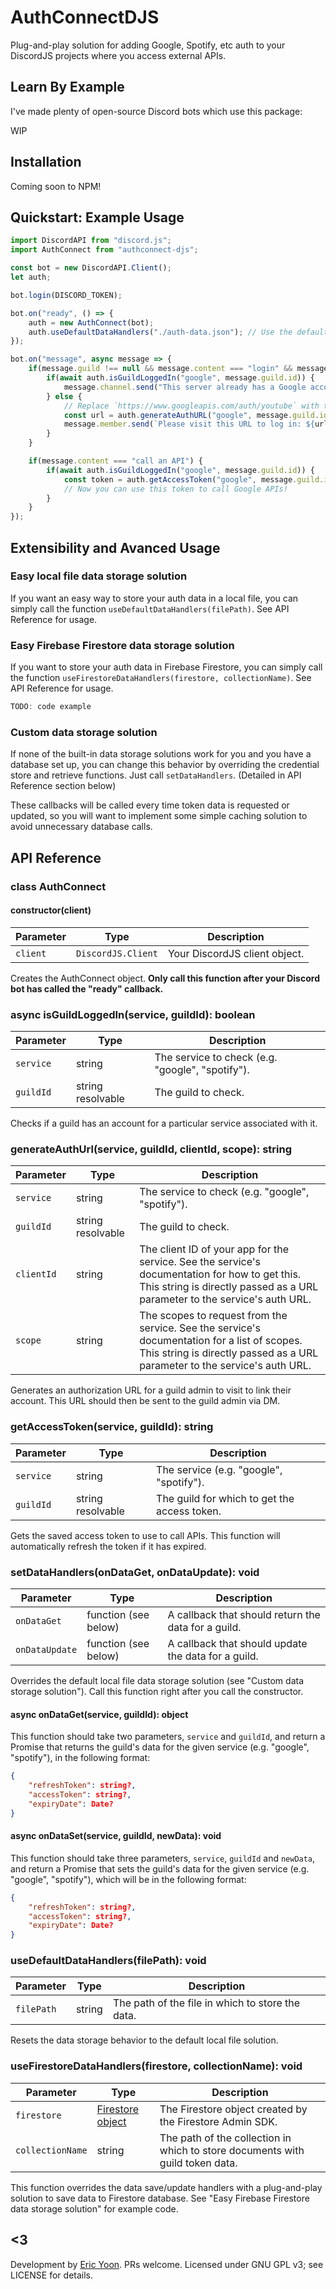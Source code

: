 # AuthConnectDJS
Plug-and-play solution for adding Google, Spotify, etc auth to your DiscordJS projects where you access external APIs.

## Learn By Example
I've made plenty of open-source Discord bots which use this package:

WIP

## Installation
Coming soon to NPM!

## Quickstart: Example Usage
```js
import DiscordAPI from "discord.js";
import AuthConnect from "authconnect-djs";

const bot = new DiscordAPI.Client();
let auth;

bot.login(DISCORD_TOKEN);

bot.on("ready", () => {
    auth = new AuthConnect(bot);
    auth.useDefaultDataHandlers("./auth-data.json"); // Use the default local file data storage solution
});

bot.on("message", async message => {
    if(message.guild !== null && message.content === "login" && message.member.permissions.has("ADMINISTRATOR")) {
        if(await auth.isGuildLoggedIn("google", message.guild.id)) {
            message.channel.send("This server already has a Google account associated with it.");
        } else {
            // Replace `https://www.googleapis.com/auth/youtube` with the scopes you want to request: https://developers.google.com/identity/protocols/oauth2/scopes
            const url = auth.generateAuthURL("google", message.guild.id, "YOUR_GOOGLE_CLIENT_ID", "https://www.googleapis.com/auth/youtube");
            message.member.send(`Please visit this URL to log in: ${url}`); // DM the link to the admin
        }
    }

    if(message.content === "call an API") {
        if(await auth.isGuildLoggedIn("google", message.guild.id)) {
            const token = auth.getAccessToken("google", message.guild.id);
            // Now you can use this token to call Google APIs!
        }
    }
});

```

## Extensibility and Avanced Usage

### Easy local file data storage solution
If you want an easy way to store your auth data in a local file, you can simply call the function `useDefaultDataHandlers(filePath)`. See API Reference for usage.

### Easy Firebase Firestore data storage solution
If you want to store your auth data in Firebase Firestore, you can simply call the function `useFirestoreDataHandlers(firestore, collectionName)`. See API Reference for usage.

```js
TODO: code example
```

### Custom data storage solution
If none of the built-in data storage solutions work for you and you have a database set up, you can change this behavior by overriding the credential store and retrieve functions. Just call `setDataHandlers`. (Detailed in API Reference section below)

These callbacks will be called every time token data is requested or updated, so you will want to implement some simple caching solution to avoid unnecessary database calls.

## API Reference

### class AuthConnect

#### constructor(client)
Parameter | Type | Description
--- | --- | ---
`client` | `DiscordJS.Client` | Your DiscordJS client object.

Creates the AuthConnect object. **Only call this function after your Discord bot has called the "ready" callback.**

### async isGuildLoggedIn(service, guildId): boolean
Parameter | Type | Description
--- | --- | ---
`service` | string | The service to check (e.g. "google", "spotify").
`guildId` | string resolvable | The guild to check.

Checks if a guild has an account for a particular service associated with it.

### generateAuthUrl(service, guildId, clientId, scope): string
Parameter | Type | Description
--- | --- | ---
`service` | string | The service to check (e.g. "google", "spotify").
`guildId` | string resolvable | The guild to check.
`clientId` | string | The client ID of your app for the service. See the service's documentation for how to get this. This string is directly passed as a URL parameter to the service's auth URL.
`scope` | string | The scopes to request from the service. See the service's documentation for a list of scopes. This string is directly passed as a URL parameter to the service's auth URL.

Generates an authorization URL for a guild admin to visit to link their account. This URL should then be sent to the guild admin via DM.

### getAccessToken(service, guildId): string
Parameter | Type | Description
--- | --- | ---
`service` | string | The service (e.g. "google", "spotify").
`guildId` | string resolvable | The guild for which to get the access token.

Gets the saved access token to use to call APIs. This function will automatically refresh the token if it has expired.

### setDataHandlers(onDataGet, onDataUpdate): void
Parameter | Type | Description
--- | --- | ---
`onDataGet` | function (see below) | A callback that should return the data for a guild.
`onDataUpdate` | function (see below) | A callback that should update the data for a guild.

Overrides the default local file data storage solution (see "Custom data storage solution"). Call this function right after you call the constructor.

#### async onDataGet(service, guildId): object
This function should take two parameters, `service` and `guildId`, and return a Promise that returns the guild's data for the given service (e.g. "google", "spotify"), in the following format:
```json
{
    "refreshToken": string?,
    "accessToken": string?,
    "expiryDate": Date?
}
```

#### async onDataSet(service, guildId, newData): void
This function should take three parameters, `service`, `guildId` and `newData`, and return a Promise that sets the guild's data for the given service (e.g. "google", "spotify"), which will be in the following format:
```json
{
    "refreshToken": string?,
    "accessToken": string?,
    "expiryDate": Date?
}
```

### useDefaultDataHandlers(filePath): void
Parameter | Type | Description
--- | --- | ---
`filePath` | string | The path of the file in which to store the data.

Resets the data storage behavior to the default local file solution.

### useFirestoreDataHandlers(firestore, collectionName): void
Parameter | Type | Description
--- | --- | ---
`firestore` | [Firestore object](https://googleapis.dev/nodejs/firestore/latest/Firestore.html) | The Firestore object created by the Firestore Admin SDK.
`collectionName` | string | The path of the collection in which to store documents with guild token data.

This function overrides the data save/update handlers with a plug-and-play solution to save data to Firestore database. See "Easy Firebase Firestore data storage solution" for example code.

## <3
Development by [Eric Yoon](https://yoonicode.com). PRs welcome. Licensed under GNU GPL v3; see LICENSE for details.